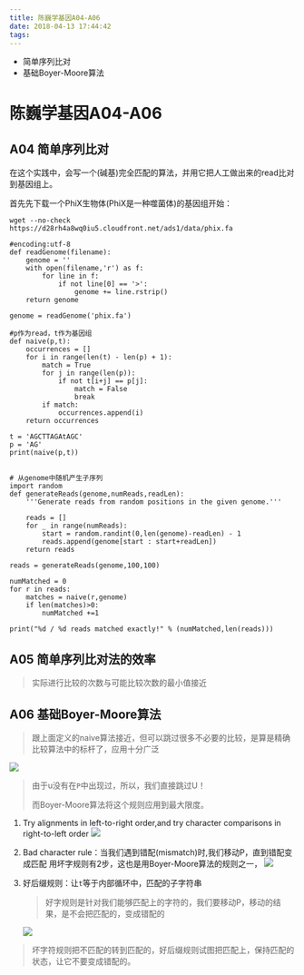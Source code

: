 ```yaml
---
title: 陈巍学基因A04-A06
date: 2018-04-13 17:44:42
tags:
---
```



+ 简单序列比对
+ 基础Boyer-Moore算法


# 陈巍学基因A04-A06

## A04 简单序列比对

<!-- more -->

在这个实践中，会写一个(碱基)完全匹配的算法，并用它把人工做出来的read比对到基因组上。

首先先下载一个PhiX生物体(PhiX是一种噬菌体)的基因组开始：

```
wget --no-check https://d28rh4a8wq0iu5.cloudfront.net/ads1/data/phix.fa
```



```
#encoding:utf-8
def readGenome(filename):
    genome = ''
    with open(filename,'r') as f:
        for line in f:
            if not line[0] == '>':
                genome += line.rstrip()
    return genome

genome = readGenome('phix.fa')

#p作为read，t作为基因组
def naive(p,t):
    occurrences = []
    for i in range(len(t) - len(p) + 1):
        match = True
        for j in range(len(p)):
            if not t[i+j] == p[j]:
                match = False
                break
        if match:
            occurrences.append(i)
    return occurrences
 
t = 'AGCTTAGAtAGC'
p = 'AG'
print(naive(p,t))
 
 
# 从genome中随机产生子序列
import random
def generateReads(genome,numReads,readLen):
    '''Generate reads from random positions in the given genome.'''

    reads = []
    for _ in range(numReads):
        start = random.randint(0,len(genome)-readLen) - 1
        reads.append(genome[start : start+readLen])
    return reads

reads = generateReads(genome,100,100)

numMatched = 0
for r in reads:
    matches = naive(r,genome)
    if len(matches)>0:
        numMatched +=1

print("%d / %d reads matched exactly!" % (numMatched,len(reads)))
```

## A05 简单序列比对法的效率

> 实际进行比较的次数与可能比较次数的最小值接近

## A06 基础Boyer-Moore算法

> 跟上面定义的naive算法接近，但可以跳过很多不必要的比较，是算是精确比较算法中的标杆了，应用十分广泛

![](/pic/2017-03/2017-03-11-11.png)

> 由于u没有在`P`中出现过，所以，我们直接跳过U！
>
> 而Boyer-Moore算法将这个规则应用到最大限度。


1. Try alignments in left-to-right order,and try character comparisons in right-to-left order
   ![](/pic/2017-03/2017-03-11-12.png)

2. Bad character rule：当我们遇到错配(mismatch)时,我们移动P，直到错配变成匹配
   用坏字规则有2步，这也是用Boyer-Moore算法的规则之一，
   ![](/pic/2017-03/2017-03-11-13.png)

3. 好后缀规则：让`t`等于内部循环中，匹配的子字符串
   > 好字规则是针对我们能够匹配上的字符的，我们要移动P，移动的结果，是不会把匹配的，变成错配的

   ![](/pic/2017-03/2017-03-11-14.png)

> 坏字符规则把不匹配的转到匹配的，好后缀规则试图把匹配上，保持匹配的状态，让它不要变成错配的。


